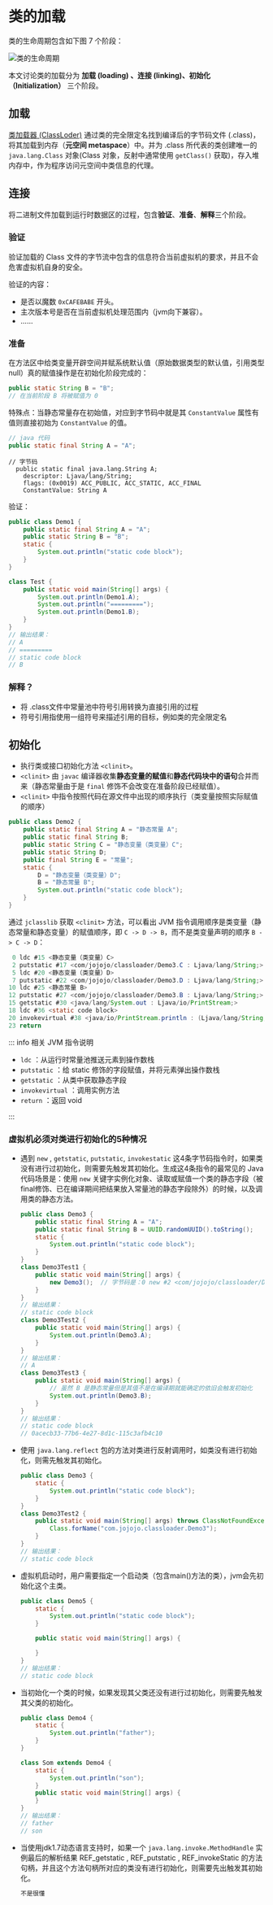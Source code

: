 # 类的加载

类的生命周期包含如下图 7 个阶段：

![类的生命周期](https://www.linuxidc.com/upload/2016_01/160118104030983.png)

本文讨论类的加载分为 **加载 (loading) 、连接 (linking)、初始化（Initialization）** 三个阶段。

## 加载

[类加载器 (ClassLoder)](./classloader) 通过类的完全限定名找到编译后的字节码文件 (.class)，将其加载到内存（**元空间 metaspace**）中。并为 .class 所代表的类创建唯一的 `java.lang.Class` 对象(Class 对象，反射中通常使用 `getClass()` 获取)，存入堆内存中，作为程序访问元空间中类信息的代理。

## 连接

将二进制文件加载到运行时数据区的过程，包含**验证**、**准备**、**解释**三个阶段。

### 验证

验证加载的 Class 文件的字节流中包含的信息符合当前虚拟机的要求，并且不会危害虚拟机自身的安全。

验证的内容：

- 是否以魔数 `0xCAFEBABE` 开头。
- 主次版本号是否在当前虚拟机处理范围内（jvm向下兼容）。
- ......

### 准备

在方法区中给类变量开辟空间并赋系统默认值（原始数据类型的默认值，引用类型 null）真的赋值操作是在初始化阶段完成的：

```java
public static String B = "B";
// 在当前阶段 B 将被赋值为 0
```

特殊点：当静态常量存在初始值，对应到字节码中就是其 `ConstantValue` 属性有值则直接初始为 `ConstantValue` 的值。

```java
// java 代码
public static final String A = "A";
```

```java{5}
// 字节码
  public static final java.lang.String A;
    descriptor: Ljava/lang/String;
    flags: (0x0019) ACC_PUBLIC, ACC_STATIC, ACC_FINAL
    ConstantValue: String A
```

验证：

```java
public class Demo1 {
    public static final String A = "A";
    public static String B = "B";
    static {
        System.out.println("static code block");
    }
}

class Test {
    public static void main(String[] args) {
        System.out.println(Demo1.A);
        System.out.println("=========");
        System.out.println(Demo1.B);
    }
}
// 输出结果：
// A
// =========
// static code block
// B
```

### 解释？

- 将 .class文件中常量池中符号引用转换为直接引用的过程
- 符号引用指使用一组符号来描述引用的目标，例如类的完全限定名

## 初始化

- 执行类或接口初始化方法 `<clinit>`。
- `<clinit>` 由 `javac` 编译器收集**静态变量的赋值**和**静态代码块中的语句**合并而来（静态常量由于是 `final` 修饰不会改变在准备阶段已经赋值）。
- `<clinit>` 中指令按照代码在源文件中出现的顺序执行（类变量按照实际赋值的顺序）

```java
public class Demo2 {
    public static final String A = "静态常量 A";
    public static final String B;
    public static String C = "静态变量（类变量）C";
    public static String D;
    public final String E = "常量";
    static {
        D = "静态变量（类变量）D";
        B = "静态常量 B";
        System.out.println("static code block");
    }
}
```

通过 `jclasslib` 获取 `<clinit>` 方法，可以看出 JVM 指令调用顺序是类变量（静态常量和静态变量）的赋值顺序，即 `C -> D -> B`，而不是类变量声明的顺序 `B -> C -> D`：

```java
 0 ldc #15 <静态变量（类变量）C>
 2 putstatic #17 <com/jojojo/classloader/Demo3.C : Ljava/lang/String;>
 5 ldc #20 <静态变量（类变量）D>
 7 putstatic #22 <com/jojojo/classloader/Demo3.D : Ljava/lang/String;>
10 ldc #25 <静态常量 B>
12 putstatic #27 <com/jojojo/classloader/Demo3.B : Ljava/lang/String;>
15 getstatic #30 <java/lang/System.out : Ljava/io/PrintStream;>
18 ldc #36 <static code block>
20 invokevirtual #38 <java/io/PrintStream.println : (Ljava/lang/String;)V>
23 return
```

::: info 相关 JVM 指令说明

- `ldc` ：从运行时常量池推送元素到操作数栈
- `putstatic` ：给 static 修饰的字段赋值，并将元素弹出操作数栈
- `getstatic` ：从类中获取静态字段
- `invokevirtual` ：调用实例方法
- `return` ：返回 void

:::

### 虚拟机必须对类进行初始化的5种情况

- 遇到 `new` , `getstatic`, `putstatic`, `invokestatic` 这4条字节码指令时，如果类没有进行过初始化，则需要先触发其初始化。生成这4条指令的最常见的 Java 代码场景是：使用 `new` 关键字实例化对象、读取或赋值一个类的静态字段（被final修饰、已在编译期间把结果放入常量池的静态字段除外）的时候，以及调用类的静态方法。

    ```java
    public class Demo3 {
        public static final String A = "A";
        public static final String B = UUID.randomUUID().toString();
        static {
            System.out.println("static code block");
        }
    }
    class Demo3Test1 {
        public static void main(String[] args) {
            new Demo3();  // 字节码是：0 new #2 <com/jojojo/classloader/Demo3>
        }
    }
    // 输出结果：
    // static code block
    class Demo3Test2 {
        public static void main(String[] args) {
            System.out.println(Demo3.A);
        }
    }
    // 输出结果：
    // A
    class Demo3Test3 {
        public static void main(String[] args) {
            // 虽然 B 是静态常量但是其值不是在编译期就能确定的依旧会触发初始化
            System.out.println(Demo3.B);
        }
    }
    // 输出结果：
    // static code block
    // 0acecb33-77b6-4e27-8d1c-115c3afb4c10
    ```

- 使用 `java.lang.reflect` 包的方法对类进行反射调用时，如类没有进行初始化，则需先触发其初始化。

    ```java
    public class Demo3 {
        static {
            System.out.println("static code block");
        }
    }
    class Demo3Test2 {
        public static void main(String[] args) throws ClassNotFoundException {
            Class.forName("com.jojojo.classloader.Demo3");
        }
    }
    // 输出结果：
    // static code block
    ```

- 虚拟机启动时，用户需要指定一个启动类（包含main()方法的类），jvm会先初始化这个主类。

    ```java
    public class Demo5 {
        static {
            System.out.println("static code block");
        }

        public static void main(String[] args) {

        }
    }
    // 输出结果：
    // static code block
    ```

- 当初始化一个类的时候，如果发现其父类还没有进行过初始化，则需要先触发其父类的初始化。

    ```java
    public class Demo4 {
        static {
            System.out.println("father");
        }
    }

    class Som extends Demo4 {
        static {
            System.out.println("son");
        }
        public static void main(String[] args) {
        }
    }
    // 输出结果：
    // father
    // son
    ```

- 当使用jdk1.7动态语言支持时，如果一个 `java.lang.invoke.MethodHandle` 实例最后的解析结果 REF_getstatic , REF_putstatic , REF_invokeStatic 的方法句柄，并且这个方法句柄所对应的类没有进行初始化，则需要先出触发其初始化。

    ```java
    不是很懂
    ```
